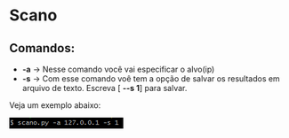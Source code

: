 # Scano

## Comandos:

* **-a** -> Nesse comando você vai especificar o alvo(ip)
* **-s** -> Com esse comando voê tem a opção de salvar os resultados em arquivo de texto. Escreva [ **--s 1**] para salvar.

Veja um exemplo abaixo:

<img src="images/comando.png" align="center" height="20px">
